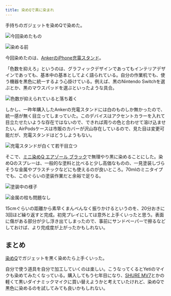 ```yaml
---
title: 染めQで黒に染まれ
---
```

手持ちのガジェットを染めQで染めた。

![](https://lh3.googleusercontent.com/docs/ADP-6oHexNjdoZiv-je28cJSPm4KLOSRG4o2cJ6AyhqjPBzCRLZT6QE6YDdqedHSRLkZXMWgGe5snWbjP3mloyXkBFCICpb30UY9XqHjo6InmXMQ4gbZw5rRAITVm0zppNxKZ3TYHJfVEybZcddqU5SyVWCp1e_UgJR2s53pQVV54DlOKys7NrxI21ARQTPJS2qf3f1oAsZOHzwVQQahUOzOgBuqPHn7w04AwZBgxTxshsGfb_ihgEw4gQD_sHtH7p7sJR_HN3zt0P4cxKup51cDb9q7c-kBwC2pvCt6M62dcdfYTuhUSySt9_562XPh0Dc3APgHMbXQXfSWBSKjKMPF3XBplHSp5TKBg-V3z4Q36-NMNB_Dt1VaXVmUyBUZzgf9EUWzMEPl2cg-AcWdrvdGfW6EBe2p3oJbW5WUUf8c4auWg5x-iY7l4UbbR4Wgz2pwrhsSi_Et1z9EoV2kQeAFtDs2bLlBAJ5y_E7pWPhXiFefMLABDygY9Tl6GYmPZU9dMEFtWUldo4e-0wchzl9BqVRBIHf8j9RgD7OSm-e5Q1GnNonATwnQ_FOGHiAxPixfXOJw2y3vY3lOHXYLiy2JY303dY4QukV-PqP67vW9chSPWjTnVkt2GcOwSbYwdIFoDS95z0Zf3iHVBWUjls9rYCR8r7Z0Igi3kYR_jZPzeZBrsAf2W0vaiMTxjW5ZdZQRqgcZAlas6nNxcohVYqRgM58exHtIr8kubzBiGsnu6cQ8GFN2pUd0KJc4O2R1Sa9Sgpls6ToHj4EnLdzwn4SyWIIydf5Eyo5fWfWUGPLQ27MFzFncOm6FP00-B07s60zdZYM4hvcw-dglMrQn8UOaXWGLfyGXMBf_ghDP2AfAn9v8cZRMEOUgtKsJVyKRlUBgL-6TqBbPdUuPeD9bW4Rm7sV_EIZSCNUUQNaY_jzesopmxpr2mufvYSpgvz9nOcin20Mu53Lpu8yQq9AxN4H21-l68Efi_mtEyCwRexMr2n5Avxjamxtfc6fs-1_hMk-wmYNmZUVf8q9Ke-gpemTaUzc4UmxEdKuGqfIFXTzIQ_vccDCpqnqBgmsUOTMRXA7UfT59AXEYW0c03oXhQH11VxdQB1Bf0t9k6FH25JZ5DYoVu9d_X_pxyUqiaEkdFE06U_o9zCIQV8uzR1Jm0bGZQegCfHE1CbmalRSr7Ma1y2WL7O_8bLm0PNREj2RFRnmDquLILAj2XCtAukGNCFINLvLyOJislN3s2pq4SnEZJeEcJ_3P "今回染めたもの")

![](https://lh3.googleusercontent.com/docs/ADP-6oFgcWz8Rlcijq574TCzLCOSq9MdiSOfWDHFY2S6Q1iabJuPHBKNZrNCJjdG-8QeY5ACdR-p3gYins65R4xyWlHFW8tea5NSLisIMnHabWn-kfuixDDZhb27aCPqJZJRd8uYkXfrIHhYfRwIyAgm5heZsC_Lr5FAo71UV4YvV2lRwHx75K674R2pREfytLih885eyCVF4dy9GaK3yJX3E0UE7Mc8ZSCbQj7y3YdWzz19sutRzdGtfSXhHGZ8g-bHk7ZO5KRPH4kVM3MvzH_BoMmjIcaPiaYIWOWgSMWKQ37X6Po_qSfv7NlFsqzKuL7KW36IOSzFW81lm8h3wDRyzWlSEqSZ5ANlF1x2fUCZQ-TIaWJ94kaUMjYkGaXItwzfAtOHF_9bRjQo6_apSd0Me6S4IsO3FWzOUvLyN3mCzM_vkY1bgHZi_La_wlTpd_kJPQSd3-vspBBUyDO7oMO_ysl-sHJFsYXQSWTqCZ2CylltazczLHEWWk2t_3Qq94BhyjYjVF2AOZw9yKNUeN8OfGofI5ZyPqKrj18zAJrwEGVM-bNp7bEvWMVPeOtOHh3BoCviMSQQOMx1Icy2jcm6XBhBkZVGTBC8FrYOGcFkQhr9upf_wZyBzaliuE9lAEGMfnZUBdREjCrSRAXrULTaEJDLPWtQwZu2eVD_X9s0TsFuysvDaxhQyTbGB3AtUnm_KxZnHZcf9JZhlFGR09Qn7bvfTikKu6wVyZzn6KJRFnocKyPfCfmM9_-Vxt_sSetnEdynVxquS_Yubh6xAa-Ci4tJE-aKi2ULZBnQ651CsxvwMrgQfwyweyL36h9sG5e8qE6DG6u9Fv7KVP1Vc4cCZYFB5tyvTIArSZJ9kN3oeQATTbSxGjkfv01BoZETOLkS13aRRNYruSrvnJEb--YgG9lPMpkRs-yWUmzmoMPCF44EasIP3GQ_VlYWNi8POn2DkIQtDQx3FlFPgKP_THlPy4VOh85-zE4TkGhPR1lsAG2FBLcILC4kOQGCouFA3OQECGbbmGBAiN8d2v6V-ilt4MRDkyskBQrw6Hdr6WZ0Jt4pvkUFN4-Pv8YSIo5UUShLJS08aZ_qO__uo3Z6W-AKEwgZsHgEsgcW9oWn7CZxBJOG68iBkRmVHTQjoqAv9L4_S1dbH7_JZsttwYBc5mmcapfCQix5f1Jm-6GpAtr13XX2gw9DOGaup1NLctn3hAEy5VRLDATSrxCh1RndWOoCAiz1IRIl_f1C5YBSoT3O7hJpgiFf "染める前")

今回染めたのは、[AnkerのiPhone充電スタンド](https://r7kamura.com/articles/2021-09-06-anker-iphone-stand)。

「色数を抑えろ」というのは、グラフィックデザインであってもインテリアデザインであっても、基本中の基本としてよく語られている。自分の作業机でも、使う機器を黒色に統一するよう心掛けている。例えば、黒のNintendo Switchを選ぶとか、黒のマウスパッドを選ぶといったような具合。

![](https://lh3.googleusercontent.com/docs/ADP-6oGq1gBUqzwdP6QqhnqhS98xLINJssKoE62HqTLpJN3c3YRGpO5OMisiWrQTEKvnYhxFuEEX9Jc8y0txA8Ku9df6Z01IWVZKpnMJGpx1Njn3n0P2TWmHJLuBrGx6fEME32rk_wt01q2ErZpmuq_KMOswNjKqqmAXdhIhWdWtVyevmzAviPKjcw9LvVLnyVrluLJ-ztvdhbGv7CIZIfaY0U8ncD9EFGfvVITn4agBl83EvtFJq9NaZrvqxP_zKleeObJE_IXUQOk_cTk-9VQsNjDPb0EyWPODL1Dn3auyYbAHhSgN28S8iysrWS8Aq5_ls8dnV3AKe3LlolmkO0Hg8y2ANsvWFuO4tDlR-hpmfSIlTtJ5kMxjoZHUBiaqpuBA97L-kBcT9F46N1RMoDiHh1ODVIGJAbivnVLn_jdgBJfUCXVBErImLsarsz7YzrDfO2L52sMrTbnXnWo1i8lGDNgPrTVWB0A21m3N9etEgkXo_QrB5tFI5UuFKOfQ297qSpsmFRomqqRyidwvyDITWs2rbJoojGMeXZQ4WX6CHmPPpBxvp7XP_axOSJpF3sDp3k8hLWlMdXeZyVRjCxA1bIXjpSP4gi3iEhBos4m2T9NSAOsiYXGxRgWeAxZhirjW0_jitVVUdrLxvsJT_7qZiZvSPpNdn9w5N_R9fKgcjL9KltyVrUzeQpPYwJsA0c6VulE9P_fPsNqkZFZwlc7Dh-5qmMGMDaRIRFGgYwJl_bkYt8QjoRGThrBsSCe63gCGTpC1gZ9Itwi4ae88Y-RjEC9_kG_hH--twzCoQ3THL0FoHrLgOfoTaZybt5-kt7mw6yWRGPw2WuA3f0LAMXcpZTN0RJMrxX8PCemm1OCzmtxCoSxmsWlkS37AQMCU5Ris0xyiZHwzX4r4xov-jiEmW7GZSFwQAsE42iCle4IvQYPSq5uCYP5MI0ivYBX_f2P4DGZNmGv4EXufA9qeV3lgSA1sVYXvnz9oKGOmclZx-GcgCW6fSPvu554YzHHYJpgU6nG0SEhhBRddgMgcLu0-Md-rCyxL6LU1RYBTdDrMkMQ62P9UrLjRtNm4t1UbxYJVZevGAGIMLsVzriPdB_qVlf-2ZF8OSxdQ3mvBSKz8vXMccrg844cJO4tzEpp5EmdZTrO9WhG5RBeMfZ_0-7rajjkoSb6tm328UZ4Cg6qJwpKsu0Pe-maIj8583pI9fvsBIYKBzvXVNKhr0rng43HaCOFbfs4bOc8sp3Tu4v4B7zCFZXnZ "色数が抑えられていると落ち着く")

しかし、一昨年購入したAnkerの充電スタンドには白のものしか無かったので、統一感が無く目立ってしまっていた。このデバイスはアクセントカラーを入れて目立たせたいような存在ではないので、できれば周りの色と合わせて溶け込ませたい。AirPodsケースは市販のカバーが沢山存在しているので、見た目は変更可能だが、充電スタンドはどうしようもない。

![](https://lh3.googleusercontent.com/docs/ADP-6oHK4CpDy7VyvAb9hnXToODTRDu55-j8Jm1MM7UCf2E2xYwkx-TuXsx2tJcINpmlueX7dKoxF1Mxs_BgZ_9rPTsai0rtDuxKYu1gTEtcvQlMo-VhrX2za5tzHFBbHzGItm9NE3v6Wnz44VqdyVF0ALtoGzKxqhv3Q0rb-_t6QmdXKPyHGzd4GGecHFdQRybuaY0nQOD-6cPR0xPR_8BW9u3x851BEbbQld5Hpm7t7EqLnmQBHTyjoX9qiQFF01TefXRjPvCrmeBfAO_bmngAWNjUNNnULoQxkqyVvl7SQtYBoCnO3pe--Y2Ee8B-KeF1D6Ic7M1c6KPW9CJznltVhXkOTKvYEEneY5LBEXWBH-Q4seH7rzhDyquC03F5OxRcG39r25VsdTLMgolIJotHK5z-06saJS0XJ0g6e2_r_emxdb-XhHQ_kRKyZkyLLdCVxjJmqTZMp-zdyI79qKCXJ9sgyrh5hReKmJihKn68P4makOPQsFChtAHCsEIFqSFy178B9LdoGOYzBcE9G3KMn70qxkN26D8zcyT3cpvdfS4-M2DhcckfCeTiaqR2SHHEJAIvIiOGMXDdQjyOurNlXJdHPQ_aRubDEqwtql3Zpimc5Ed4piJs-dKOPaiJBQxsNlDZhccRZfBWINLBtN3DQU48swUTjzjiAvwsM1mTbQSUMB2ec87zC6fRII_yTMKNB5Q8_rlWI6TU5eqr47fJfNFShYwBvC2T7Dq-LHNLlhL5lR5hIAA4RvoQ9Fde-l-h9PQJ5Oh3PmXBM-6gYofzQOgn8j_blXB0Z2U68O3PQYlEz8ilMD0QWI3kNIJ1iNHgmF9fczSweEIuHAKbba9c0heglSweG6JIoiD5h5omNpncfzPwucpWsU2AZz4TZsjquu1k0GEju25usF7D9egWl8MxPqx55GClkVOV_6WqSiNDsZuRpfE8iuKgT1OEI9ZgNfvZ98h6HbnT7EI_CnV213KEv_boqmQiGCQdRQXVE4elaeIOEjk-mL-wSm4lNlcgo6oKSy_ZOIctomDsdKZYInHvNDM_s4bGkV_73DawEY6sF55YlhHdua4sbTtKBC7_N4BP5dXvjLl_SwUpT3b39_SjM8LbMvrSZDtTKn8-SSGgOc14wjRzxXJRJowT107Gn0wJ7mEjlnLpv75btEyw0VoBPsxyzE1sCUOpF-YGN8QGUef9XjPmoTck4ON3pQPTI4OtafEo3r9dRhdCUFB8n_7IBxHlbVZWi2-a7xEKXGROsv-u "充電スタンドが白くて若干目立つ")

そこで、[ミニ染めQ エアゾール ブラック](https://www.amazon.co.jp/dp/B003QMFUKO)で無理やり黒に染めることにした。染めQのスプレーは、一般的な塗料と比べると少し高価なものの、一見塗装しづらそうな金属やプラスチックなどにも使えるのが良いところ。70mlのミニタイプでも、このぐらいの塗装作業だと余裕で足りる。

![](https://lh3.googleusercontent.com/docs/ADP-6oGQyHm8XZL-zZiJOuG5PC6Cns_2eElUeSFs4WCcB7yBD4Vz_KETBJ9vodaX5lRn_Vl1jwO4Yj8e5kCWrIWWprC-Yl8-k0b4BxFg7GdE--3RVcTlT4ffV30EwMulomiWixgvRKZn4eMCG_CU5cqy9S3D99jj_ToiUithGS27QiYcUl9CYEZm0xAVY2XdmjMFBFYs2Cic6bOM52SetL1E5j_ZDfZVMg_iV_EBgn9KJpxyxMEKJcITh-C1x1afplXFohAPMLR47jy6mHdg1WzryuPsa84EMMfxgRvkYZJFUeE1i4Bmihmc7-LQ_O5fSXOIi3ceDSCUtL1ZAaTlJFjxOQWt6ivVvvF_hW7jmGcgQ9slh0wxjYxrSGC0vFtFBjKe0cfAon45pa8pB7S1omaFdyvTHXwZJrQOmav2EeojRZ324oCLsl4GioHLfPLq7onjYD1pf_rP1YXH5t60DBJcfc7wkVSXWBTltek_dPBeMmvrMjg1ZpeMXMvjMPvgICo2Dqyc4S5BESd3pQDITVQnJqt0uIAintq3_el68AMGXsU7_E0KbSniq6JEJVUzd8RchpmTZLbmIGbreesXNpG_OVwFPGze3iVKOHVPoCAiZKR4c4bYmfBeuVDF4DHYJUwpLeZ-sfRofS7WSAbcpJNATsZbqsA-qhoW4JCtNvDpSTSLMBAjExSXYoKNAEu6cBLmtga60coq_EVRry1Fgc4NNwh9SqstOURsdKmUvJE7R5lq3kju_cGCehchP3nOQ2wg8ZtOLR7q1OcvjTi21DLQviSYzxiq-SHOcjH1e-iLZlDXdwcLhs8_WRDZHcYSBpel0QwB9JWtK7IcNJl0d80u8pt98DQIVQZTXu1D7tyVRQZXAkwtzb-mAviYHEBHU0v8jy2dzWin4dYrsD_H7ddLMM8r_00Z1_afAFIveJhcojWj-dqE0KPRc4gMGeO6QYOxIDZJDhRZj8K7IpPKYm7FqDg4Z50nBp_oN9uBPWRzAsBH77_JzRezwnBBB0lbLATvYovCvwJccNmSDkddZtOabYy6l_jixycV9A7Z-4jjl2aZ26mV0wd0PSUkP0XWyxttwmPWGW3KkLSq8ZT-Bm68H42ACBk15SWFNKKPXBWGdY0pgzLnWi__5Y0Pj7AnfD5ETZSpnOZoIeSI3Wv4xSxexOlyRN_us2qBvFt1dtjAyrSb3WMvtecfb3GjHKx9KYk9NGSIUpmQFqxTWhCuAPdb9_80Q3oe1-teY4CdPzXMP1-MeMb7 "塗装中の様子")

![](https://lh3.googleusercontent.com/docs/ADP-6oGK9d9-ABaT7O72eo46BtGpDPaMp89XBwfxulaWjdCM-opEztKgdjsKJia8bR3WIl4nIkx3eLrRgUcX0nFCq5bqSlMhoF1LLf_nt7D3BtphoXjmmMKo7F-YtmUe1o7-ZHAMR_cC-s8aF4fpwy_AFkkkOPjP3UkCROOflCKA5BIust4aAgHnk-ujFntjEMYjgOUUS2WDT0vI26e11_fGECFWg3pyY63kR_IWxLXwE4mkwWm1h_Lj4JI2eNEgxUTM0sz0ElHrYYD-YZGMyUo1Tp7VoqxBm_gj269uu2NAPJqfXheOCPPmVCjU45XZSTlSUJmac0k-9e5c6sWyEhSkSirAoyaq6bhTU8Cqfu2ez0TcHZGu06MsI2Ohci41xx5pB91Rc99xPYR1kNqmErtFRlnhJFAGVW3Fw9ebs4QvvUlcObYS0c1rn6bVlAgJNwP5n3KPi91mAVsslROjbkzg8RmWLD0bW78fdTMBQiKUt-v3cEOMQOmmt4FsgpS38DybmSgHEmWRmgqvdRtLb2Tm2C2a_7fKtQGJr4vGiCDKfEn8lWyj1ZAiBrp1Q6dQWk1v-YyN7CHzl1k7DkEbNnW5mvtf1q6hrCA9NZ4nh3VZHQByaS9GlbwmYSjA3jmQsFbjPEuasafU8C-1MiehVUm0jNUf_XIgUwp3QBQ2Ryxc9LHIQArDHezDDwj14gTqFX0ukduVJP1f7KplTkNiMqic1m7seQsge_EfpXn9H_lwJrkHXRDwb0YQpbLulKXX7LG-SZsDcgDSp17r9Dm5PTngSDiu2v8UDOjzupzs-ute_lXh309UiMi3cW4sBl3hqcXVnyNFS8NCHCCLFNQ5yVzKzWbwLxlWPvLURT1Uv1Y7nwFqP6TXoFy0zr7_LWN4qX_HOU30xpH2QXmjk6-_TZx7-SHOa5rg2YFTpwvDvBC0dQR8z4o4HJWYONgWfUaTkeItss48u9_pWpppX8q6i9Md6gwcLTHPhAhZXVDL_pZjnbAjCAvKbkuLODczwXHJ2zwrjW4q8t8ZDt8FoXYjL_LBiieUVII6RSH423-32I5UbzV-oFU_bPq2AnLoyzmKEFn_EQxoG4KhXqrwRBUeALJ5rKVALsWL0pNl4KA0KAyZqRlL18ikLEcYn5Dkc5hKeLiC6ee814EZKky6pdCjvHf88Dd3B6dvotKvNKCjtDCfNneCnlkoVvPWNKTiidl1Y0fujXV_RJIrvcv2-Qzr1Koj8X1dy5sHkBT-Qqz0ofGgLMp8xX3e "金属の柱も問題なし")

15cmぐらいの距離から素早くまんべんなく振りかけるというのを、20分おきに3回ほど繰り返すと完成。初見プレイにしては意外と上手くいったと思う。表面に傷がある部分が少し浮き出てしまったので、事前にサンドペーパーで擦るなどしておけば、より完成度が上がったかもしれない。

まとめ
---

[染めQ](https://www.amazon.co.jp/dp/B003QMFUKO)でガジェットを黒く染めたら上手くいった。

自分で使う道具を自分で加工していくのは楽しい。こうなってくるとYetiのマイクも染めてみたくなっている。購入してもう七年目になり、[SHURE MV7](https://www.amazon.co.jp/dp/B08KY7G1GV)とかの軽くて黒いダイナミックマイクに買い替えようかと考えていたけれど、染めQで黒色に染めるのを試してみても良いかもしれない。
